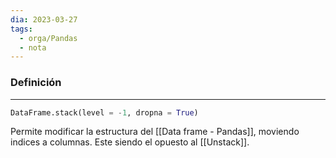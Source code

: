 ```yaml
---
dia: 2023-03-27
tags:
  - orga/Pandas
  - nota
---
```

### Definición
---
``` Python
DataFrame.stack(level = -1, dropna = True)
```
Permite modificar la estructura del [[Data frame - Pandas]], moviendo indices a columnas. Este siendo el opuesto al [[Unstack]].